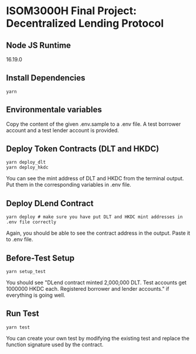 # ISOM3000H Final Project: Decentralized Lending Protocol

## Node JS Runtime
16.19.0

## Install Dependencies
```shell
yarn
```

## Environmentale variables
Copy the content of the given .env.sample to a .env file. A test borrower account and a test lender account is provided.

## Deploy Token Contracts (DLT and HKDC)
```shell
yarn deploy_dlt
yarn deploy_hkdc
```
You can see the mint address of DLT and HKDC from the terminal output. Put them in the corresponding variables in .env file.

## Deploy DLend Contract
```shell
yarn deploy # make sure you have put DLT and HKDC mint addresses in .env file correctly
```
Again, you should be able to see the contract address in the output. Paste it to .env file.

## Before-Test Setup
```shell
yarn setup_test
```
You should see "DLend contract minted 2,000,000 DLT. Test accounts get 1000000 HKDC each. Registered borrower and lender accounts." if everything is going well.

## Run Test
```shell
yarn test
```
You can create your own test by modifying the existing test and replace the function signature used by the contract.